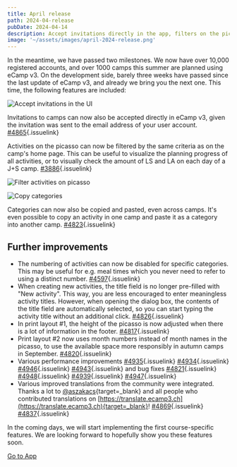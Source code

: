 ```yaml
---
title: April release
path: 2024-04-release
pubDate: 2024-04-14
description: Accept invitations directly in the app, filters on the picasso, copy categories, and more
image: '~/assets/images/april-2024-release.png'
---
```


In the meantime, we have passed two milestones. We now have over 10,000 registered accounts, and over 1000 camps this summer are planned using eCamp v3.
On the development side, barely three weeks have passed since the last update of eCamp v3, and already we bring you the next one. This time, the following features are included:


<div class="simple-columns bg-slate-100 dark:bg-slate-800">

![Accept invitations in the UI](~/assets/images/personal-invitations-en.png)

<div>

Invitations to camps can now also be accepted directly in eCamp v3, given the invitation was sent to the email address of your user account. [#4865](https://github.com/ecamp/ecamp3/issues/4865){.issuelink}

</div>

</div>

<div class="simple-columns">

<div>

Activities on the picasso can now be filtered by the same criteria as on the camp's home page. This can be useful to visualize the planning progress of all activities, or to visually check the amount of LS and LA on each day of a J+S camp. [#3886](https://github.com/ecamp/ecamp3/issues/3886){.issuelink}

</div>

![Filter activities on picasso](~/assets/images/picasso-filter-en.png)

</div>

<div class="simple-columns bg-slate-100 dark:bg-slate-800">

![Copy categories](~/assets/images/copy-category-en.png)

<div>

Categories can now also be copied and pasted, even across camps. It's even possible to copy an activity in one camp and paste it as a category into another camp. [#4823](https://github.com/ecamp/ecamp3/pull/4823){.issuelink}

</div>

</div>

## Further improvements

- The numbering of activities can now be disabled for specific categories. This may be useful for e.g. meal times which you never need to refer to using a distinct number. [#4597](https://github.com/ecamp/ecamp3/issues/4597){.issuelink}
- When creating new activities, the title field is no longer pre-filled with "New activity". This way, you are less encouraged to enter meaningless activity titles. However, when opening the dialog box, the contents of the title field are automatically selected, so you can start typing the activity title without an additional click. [#4826](https://github.com/ecamp/ecamp3/pull/4826){.issuelink}
- In print layout #1, the height of the picasso is now adjusted when there is a lot of information in the footer. [#4817](https://github.com/ecamp/ecamp3/pull/4817){.issuelink}
- Print layout #2 now uses month numbers instead of month names in the picasso, to use the available space more responsibly in autumn camps in September. [#4820](https://github.com/ecamp/ecamp3/pull/4820){.issuelink}
- Various performance improvements [#4935](https://github.com/ecamp/ecamp3/pull/4935){.issuelink} [#4934](https://github.com/ecamp/ecamp3/pull/4934){.issuelink} [#4946](https://github.com/ecamp/ecamp3/pull/4946){.issuelink} [#4943](https://github.com/ecamp/ecamp3/pull/4943){.issuelink} and bug fixes [#4821](https://github.com/ecamp/ecamp3/issues/4821){.issuelink} [#4948](https://github.com/ecamp/ecamp3/pull/4948){.issuelink} [#4939](https://github.com/ecamp/ecamp3/pull/4939){.issuelink} [#4947](https://github.com/ecamp/ecamp3/pull/4947){.issuelink}
- Various improved translations from the community were integrated. Thanks a lot to [@aszakacs](https://github.com/aszakacs){target=_blank} and all people who contributed translations on [https://translate.ecamp3.ch](https://translate.ecamp3.ch){target=_blank}! [#4869](https://github.com/ecamp/ecamp3/pull/4869){.issuelink} [#4837](https://github.com/ecamp/ecamp3/pull/4837){.issuelink}

In the coming days, we will start implementing the first course-specific features. We are looking forward to hopefully show you these features soon.

<a class="btn secondary mr-4 mb-4" href="https://app.ecamp3.ch" target="_blank">Go to App</a>
